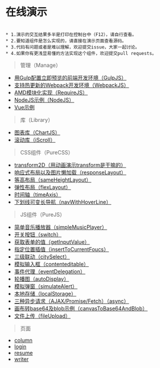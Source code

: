 # 在线演示

```

* 1.演示的交互结果多半是打印在控制台中（F12），请自行查看。
* 2.要知道组件是怎么实现的，请直接在演示页面查看源码。
* 3.代码有问题或者是难以理解，欢迎提交issue，大家一起讨论。
* 4.如果你有更浅显易懂的方法实现这个组件，欢迎提交pull requests。

```

> 管理（Manage）

* [用Gulp配置立即预览的前端开发环境（GulpJS）](https://github.com/bergwhite/fe-demo/tree/master/Manage/GulpJS)
* [支持热更新的Webpack开发环境（WebpackJS）](https://github.com/bergwhite/fe-demo/tree/master/Manage/WebpackJS)
* [AMD模块化实现（RequireJS）](https://bergwhite.github.io/fe-demo/Manage/RequireJS/)
* [NodeJS示例（NodeJS）](https://github.com/bergwhite/fe-demo/tree/master/Manage/NodeJS)
* [Vue示例](https://github.com/bergwhite/fe-demo/tree/master/Manage/VueJS)

> 库（Library）

* [图表库（ChartJS）](https://bergwhite.github.io/fe-demo/Library/ChartJS/)
* [滚动库（iScroll）](https://bergwhite.github.io/fe-demo/Library/iScroll/iscroll-slide)

> CSS组件（PureCSS）

* [transform2D（用动画演示transform是干嘛的）](https://bergwhite.github.io/fe-demo/PureCSS/transform2D)
* [响应式布局以及图片懒加载（responseLayout）](https://bergwhite.github.io/fe-demo/PureCSS/responseLayout)
* [等高布局（sameHeightLayout）](https://bergwhite.github.io/fe-demo/PureCSS/sameHeightLayout)
* [弹性布局（flexLayout）](https://bergwhite.github.io/fe-demo/PureCSS/flexLayout)
* [时间轴（timeAxis）](https://bergwhite.github.io/fe-demo/PureCSS/timeAxis)
* [下划线可变长导航（navWithHoverLine）](https://bergwhite.github.io/fe-demo/PureCSS/navWithHoverLine)

> JS组件（PureJS）

* [简单音乐播放器（simpleMusicPlayer）](https://bergwhite.github.io/fe-demo/PureJS/simpleMusicPlayer)
* [开关按钮（switch）](https://bergwhite.github.io/fe-demo/PureJS/switch)
* [获取表单的值（getInputValue）](https://bergwhite.github.io/fe-demo/PureJS/getInputValue)
* [指定位置插值（insertToCurrentFoucs）](https://bergwhite.github.io/fe-demo/PureJS/insertToCurrentFoucs)
* [三级联动（citySelect）](https://bergwhite.github.io/fe-demo/PureJS/citySelect)
* [模拟输入框（contenteditable）](https://bergwhite.github.io/fe-demo/PureJS/contenteditable)
* [事件代理（eventDelegation）](https://bergwhite.github.io/fe-demo/PureJS/eventDelegation)
* [轮播图（autoDisplay）](https://bergwhite.github.io/fe-demo/PureJS/autoDisplay)
* [模拟弹窗（simulateAlert）](https://bergwhite.github.io/fe-demo/PureJS/simulateAlert)
* [本地存储（localStorage）](https://bergwhite.github.io/fe-demo/PureJS/localStorage)
* [三种异步请求（AJAX/Promise/Fetch）（async）](https://bergwhite.github.io/fe-demo/PureJS/async)
* [画布转base64及blob示例（canvasToBase64AndBlob）](https://bergwhite.github.io/fe-demo/PureJS/canvasToBase64AndBlob)
* [文件上传（fileUpload）](https://bergwhite.github.io/fe-demo/PureJS/fileUpload)

> 页面

* [column](https://bergwhite.github.io/fe-demo/Page/fileUpload)
* [login](https://bergwhite.github.io/fe-demo/Page/login)
* [resume](https://bergwhite.github.io/fe-demo/Page/resume)
* [writer](https://bergwhite.github.io/fe-demo/Page/writer)